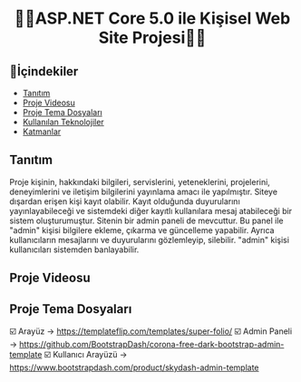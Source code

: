 <h1 align="center">🚀🚀ASP.NET Core 5.0 ile Kişisel Web Site Projesi🚀🚀</h1>

## 🚀İçindekiler
- [Tanıtım](#tanıtım)
- [Proje Videosu](#proje-videosu)
- [Proje Tema Dosyaları](#proje-tema-dosyalari)
- [Kullanılan Teknolojiler](#kullanılan-teknolojiler)
- [Katmanlar](#katmanlar)

## Tanıtım
   Proje kişinin, hakkındaki bilgileri, servislerini, yeteneklerini, projelerini, deneyimlerini ve iletişim bilgilerini yayınlama amacı ile yapılmıştır. Siteye dışardan erişen kişi kayıt olabilir. Kayıt olduğunda duyurularını yayınlayabileceği ve sistemdeki diğer kayıtlı kullanılara mesaj atabileceği bir sistem oluşturumuştur. Sitenin bir admin paneli de mevcuttur. Bu panel ile "admin" kişisi bilgilere ekleme, çıkarma ve güncelleme yapabilir. Ayrıca kullanıcıların mesajlarını ve duyurularını gözlemleyip, silebilir. "admin" kişisi kullanıcıları sistemden banlayabilir. 

## Proje Videosu


## Proje Tema Dosyaları
☑️ Arayüz -> https://templateflip.com/templates/super-folio/
☑️ Admin Paneli -> https://github.com/BootstrapDash/corona-free-dark-bootstrap-admin-template
☑️ Kullanıcı Arayüzü -> https://www.bootstrapdash.com/product/skydash-admin-template
